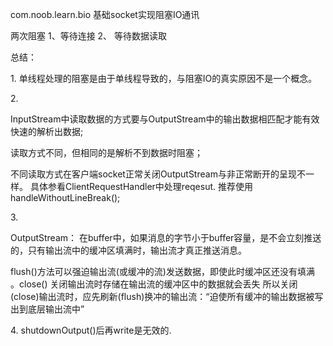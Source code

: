 com.noob.learn.bio 基础socket实现阻塞IO通讯


两次阻塞 1、等待连接 2、 等待数据读取
<P>
总结：
<p>
1.
单线程处理的阻塞是由于单线程导致的，与阻塞IO的真实原因不是一个概念。
<p>
2.
<p>
InputStream中读取数据的方式要与OutputStream中的输出数据相匹配才能有效快速的解析出数据;
<p>
读取方式不同，但相同的是解析不到数据时阻塞；
<p>
不同读取方式在客户端socket正常关闭OutputStream与非正常断开的呈现不一样。
具体参看ClientRequestHandler中处理reqesut. 推荐使用handleWithoutLineBreak();
<p>
3.
<p>
OutputStream： 在buffer中，如果消息的字节小于buffer容量，是不会立刻推送的，只有输出流中的缓冲区填满时，输出流才真正推送消息。
<p>
flush()方法可以强迫输出流(或缓冲的流)发送数据，即使此时缓冲区还没有填满 。close() 关闭输出流时存储在输出流的缓冲区中的数据就会丢失
所以关闭(close)输出流时，应先刷新(flush)换冲的输出流：“迫使所有缓冲的输出数据被写出到底层输出流中”
<p>
4. shutdownOutput()后再write是无效的.

